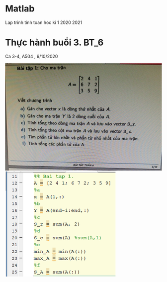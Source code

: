 # Matlab

Lap trinh tinh toan hoc ki 1 2020 2021

# Thực hành buổi 3. BT_6
Ca 3-4, A504 , 9/10/2020

![App](Picture/BT6/Debai/BT6_1.jpg)
![App](Picture/BT6/GBT6_1.PNG)

